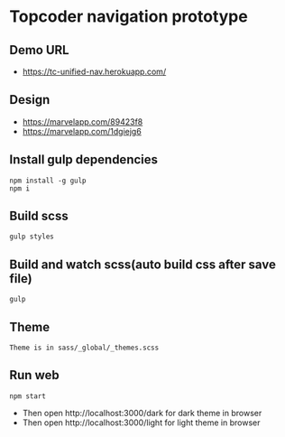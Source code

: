# Topcoder navigation prototype

## Demo URL

- https://tc-unified-nav.herokuapp.com/

## Design

- https://marvelapp.com/89423f8 
- https://marvelapp.com/1dgiejg6 

## Install gulp dependencies

```
npm install -g gulp  
npm i
```

## Build scss  

```
gulp styles
```

## Build and watch scss(auto build css after save file)  

```
gulp
```

## Theme

```
Theme is in sass/_global/_themes.scss
```

## Run web

```
npm start 
```

- Then open http://localhost:3000/dark for dark theme in browser
- Then open http://localhost:3000/light for light theme in browser
